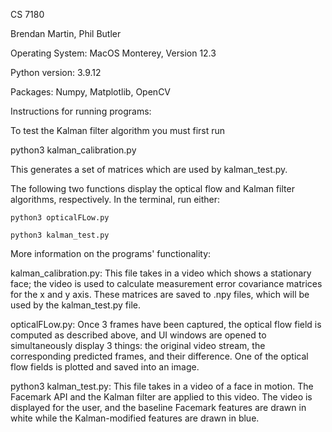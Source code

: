 CS 7180

Brendan Martin, Phil Butler

Operating System: MacOS Monterey, Version 12.3

Python version: 3.9.12

Packages: Numpy, Matplotlib, OpenCV



Instructions for running programs:

To test the Kalman filter algorithm you must first run

python3 kalman_calibration.py

This generates a set of matrices which are used by kalman_test.py.


The following two functions display the optical flow and Kalman filter algorithms, respectively. In the terminal, run either:

	python3 opticalFLow.py

	python3 kalman_test.py


More information on the programs' functionality:

kalman_calibration.py: This file takes in a video which shows a stationary face; the video is used to calculate measurement error covariance matrices for the x and y axis. These matrices are saved to .npy files, which will be used by the kalman_test.py file.

opticalFLow.py: Once 3 frames have been captured, the optical flow field is computed as described above, and UI windows are opened to simultaneously display 3 things: the original video stream, the corresponding predicted frames, and their difference. One of the optical flow fields is plotted and saved into an image.

python3 kalman_test.py: This file takes in a video of a face in motion. The Facemark API and the Kalman filter are applied to this video. The video is displayed for the user, and the baseline Facemark features are drawn in white while the Kalman-modified features are drawn in blue.

